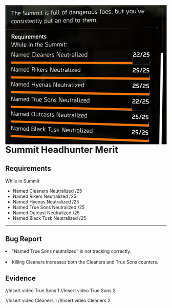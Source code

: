 <img align="right" src="Media/Summit-Headhunter-Merit-Commendation-Desc.png" alt="Image of the Requirements of the Summit Headhunter Merit">
<h1>Summit Headhunter Merit</h1>

<h2>Requirements</h2>

While in Summit
- Named Cleaners Neutralized /25
- Named Rikers Neutralized /25
- Named Hyenas Neutralized /25
- Named True Sons Neutralized /25
- Named Outcast Neutralized /25
- Named Black Tusk Neutralized /25

---

<h2>Bug Report</h2>

<li>"Named True Sons neutralized" is not tracking correctly.</li></br >
<li>Killing Cleaners increases both the Cleaners and True Sons counters.</li>

<h2>Evidence</h2>

//Insert video True Sons 1
//Insert video True Sons 2

//Insert video Cleaners 1
//Insert video Cleaners 2
